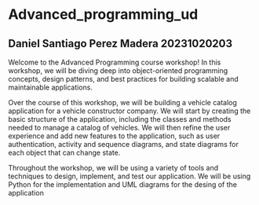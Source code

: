 # Advanced_programming_ud

##  Daniel Santiago Perez Madera 20231020203

Welcome to the Advanced Programming course workshop! In this workshop, we will be diving deep into object-oriented programming concepts, design patterns, and best practices for building scalable and maintainable applications.

Over the course of this workshop, we will be building a vehicle catalog application for a vehicle constructor company. We will start by creating the basic structure of the application, including the classes and methods needed to manage a catalog of vehicles. We will then refine the user experience and add new features to the application, such as user authentication, activity and sequence diagrams, and state diagrams for each object that can change state.

Throughout the workshop, we will be using a variety of tools and techniques to design, implement, and test our application. We will be using Python for the implementation and UML diagrams for the desing of the application 
